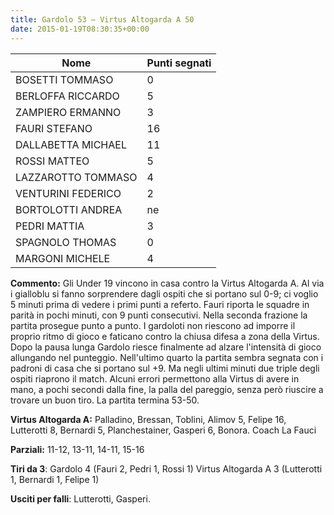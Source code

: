 ```yaml
---
title: Gardolo 53 – Virtus Altogarda A 50
date: 2015-01-19T08:30:35+00:00
---
```

| **Nome** | **Punti segnati** |
| -------- | ----------------- |
| BOSETTI TOMMASO | 0 |
| BERLOFFA RICCARDO | 5 |
| ZAMPIERO ERMANNO | 3 |
| FAURI STEFANO | 16 |
| DALLABETTA MICHAEL | 11 |
| ROSSI MATTEO | 5 |
| LAZZAROTTO TOMMASO | 4 |
| VENTURINI FEDERICO | 2 |
| BORTOLOTTI ANDREA | ne |
| PEDRI MATTIA | 3 |
| SPAGNOLO THOMAS | 0 |
| MARGONI MICHELE | 4 |

**Commento:** Gli Under 19 vincono in casa contro la Virtus Altogarda A. Al via i gialloblu si fanno sorprendere dagli ospiti che si portano sul 0-9; ci voglio 5 minuti prima di vedere i primi punti a referto. Fauri riporta le squadre in parità in pochi minuti, con 9 punti consecutivi. Nella seconda frazione la partita prosegue punto a punto. I gardoloti non riescono ad imporre il proprio ritmo di gioco e faticano contro la chiusa difesa a zona della Virtus. Dopo la pausa lunga Gardolo riesce finalmente ad alzare l'intensità di gioco allungando nel punteggio. Nell'ultimo quarto la partita sembra segnata con i padroni di casa che si portano sul +9. Ma negli ultimi minuti due triple degli ospiti riaprono il match. Alcuni errori permettono alla Virtus di avere in mano, a pochi secondi dalla fine, la palla del pareggio, senza però riuscire a trovare un buon tiro. La partita termina 53-50.

**Virtus Altogarda A:** Palladino, Bressan, Toblini, Alimov 5, Felipe 16, Lutterotti 8, Bernardi 5, Planchestainer, Gasperi 6, Bonora. Coach La Fauci

**Parziali:** 11-12, 13-11, 14-11, 15-16

**Tiri da 3**: Gardolo 4 (Fauri 2, Pedri 1, Rossi 1) Virtus Altogarda A 3 (Lutterotti 1, Bernardi 1, Felipe 1)

**Usciti per falli**: Lutterotti, Gasperi.